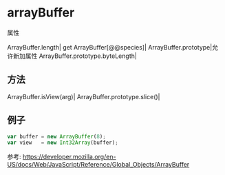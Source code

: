 # arrayBuffer

属性

ArrayBuffer.length|
get ArrayBuffer[@@species]|
ArrayBuffer.prototype|允许新加属性
ArrayBuffer.prototype.byteLength|

## 方法
ArrayBuffer.isView(arg)|
ArrayBuffer.prototype.slice()|


## 例子
```js
var buffer = new ArrayBuffer(8);
var view   = new Int32Array(buffer);
```



参考:
https://developer.mozilla.org/en-US/docs/Web/JavaScript/Reference/Global_Objects/ArrayBuffer